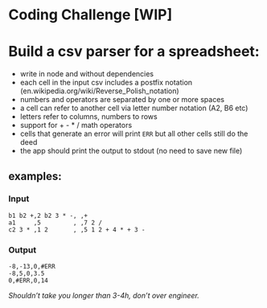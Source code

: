 # Coding Challenge [WIP]
# Build a csv parser for a spreadsheet:

- write in node and without dependencies
- each cell in the input csv includes a postfix notation (en.wikipedia.org/wiki/Reverse_Polish_notation)
- numbers and operators are separated  by one or more spaces
- a cell can refer to another cell via letter number notation (A2, B6 etc)
- letters refer to columns, numbers to rows
- support for + - * / math operators
- cells that generate an error will print `ERR` but all other cells still do the deed
- the app should print the output to stdout (no need to save new file)

## examples:
### Input
```
b1 b2 +,2 b2 3 * -, ,+
a1     ,5         , ,7 2 /
c2 3 * ,1 2       , ,5 1 2 + 4 * + 3 -
```

### Output
```
-8,-13,0,#ERR
-8,5,0,3.5
0,#ERR,0,14
```

_Shouldn’t take you longer than 3-4h, don’t over engineer._
